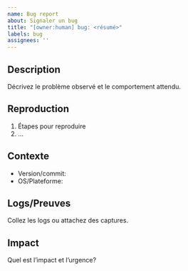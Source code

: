 ```yaml
---
name: Bug report
about: Signaler un bug
title: "[owner:human] bug: <résumé>"
labels: bug
assignees: ''
---
```


## Description

Décrivez le problème observé et le comportement attendu.

## Reproduction

1. Étapes pour reproduire
2. ...

## Contexte

- Version/commit: 
- OS/Plateforme: 

## Logs/Preuves

Collez les logs ou attachez des captures.

## Impact

Quel est l’impact et l’urgence?
